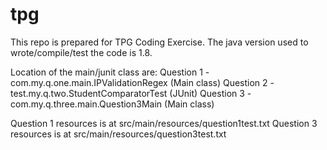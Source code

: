 # tpg

This repo is prepared for TPG Coding Exercise. 
The java version used to wrote/compile/test the code is 1.8.

Location of the main/junit class are:
Question 1 - com.my.q.one.main.IPValidationRegex (Main class)
Question 2 - test.my.q.two.StudentComparatorTest (JUnit)
Question 3 - com.my.q.three.main.Question3Main (Main class)

Question 1 resources is at src/main/resources/question1test.txt
Question 3 resources is at src/main/resources/question3test.txt